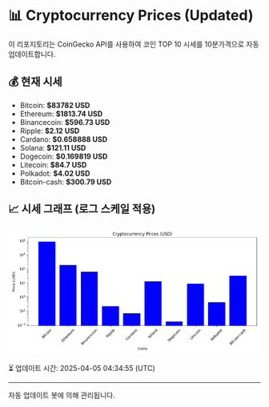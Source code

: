 
# 📊 Cryptocurrency Prices (Updated)

이 리포지토리는 CoinGecko API를 사용하여 코인 TOP 10 시세를 10분가격으로 자동 업데이트합니다.

## 💰 현재 시세
- Bitcoin: **$83782 USD**
- Ethereum: **$1813.74 USD**
- Binancecoin: **$596.73 USD**
- Ripple: **$2.12 USD**
- Cardano: **$0.658888 USD**
- Solana: **$121.11 USD**
- Dogecoin: **$0.169819 USD**
- Litecoin: **$84.7 USD**
- Polkadot: **$4.02 USD**
- Bitcoin-cash: **$300.79 USD**

## 📈 시세 그래프 (로그 스케일 적용)
![Crypto Prices](crypto_prices.png)

⏳ 업데이트 시간: 2025-04-05 04:34:55 (UTC)

---
자동 업데이트 봇에 의해 관리됩니다.
